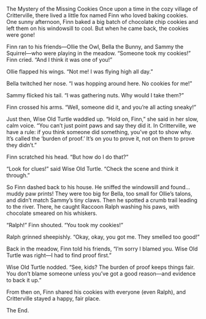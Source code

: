 The Mystery of the Missing Cookies
Once upon a time in the cozy village of Critterville, there lived a little fox named Finn who loved baking cookies. One sunny afternoon, Finn baked a big batch of chocolate chip cookies and left them on his windowsill to cool. But when he came back, the cookies were gone!

Finn ran to his friends—Ollie the Owl, Bella the Bunny, and Sammy the Squirrel—who were playing in the meadow. “Someone took my cookies!” Finn cried. “And I think it was one of you!”

Ollie flapped his wings. “Not me! I was flying high all day.”

Bella twitched her nose. “I was hopping around here. No cookies for me!”

Sammy flicked his tail. “I was gathering nuts. Why would I take them?”

Finn crossed his arms. “Well, someone did it, and you’re all acting sneaky!”

Just then, Wise Old Turtle waddled up. “Hold on, Finn,” she said in her slow, calm voice. “You can’t just point paws and say they did it. In Critterville, we have a rule: if you think someone did something, you’ve got to show why. It’s called the ‘burden of proof.’ It’s on you to prove it, not on them to prove they didn’t.”

Finn scratched his head. “But how do I do that?”

“Look for clues!” said Wise Old Turtle. “Check the scene and think it through.”

So Finn dashed back to his house. He sniffed the windowsill and found… muddy paw prints! They were too big for Bella, too small for Ollie’s talons, and didn’t match Sammy’s tiny claws. Then he spotted a crumb trail leading to the river. There, he caught Raccoon Ralph washing his paws, with chocolate smeared on his whiskers.

“Ralph!” Finn shouted. “You took my cookies!”

Ralph grinned sheepishly. “Okay, okay, you got me. They smelled too good!”

Back in the meadow, Finn told his friends, “I’m sorry I blamed you. Wise Old Turtle was right—I had to find proof first.”

Wise Old Turtle nodded. “See, kids? The burden of proof keeps things fair. You don’t blame someone unless you’ve got a good reason—and evidence to back it up.”

From then on, Finn shared his cookies with everyone (even Ralph), and Critterville stayed a happy, fair place.

The End.
